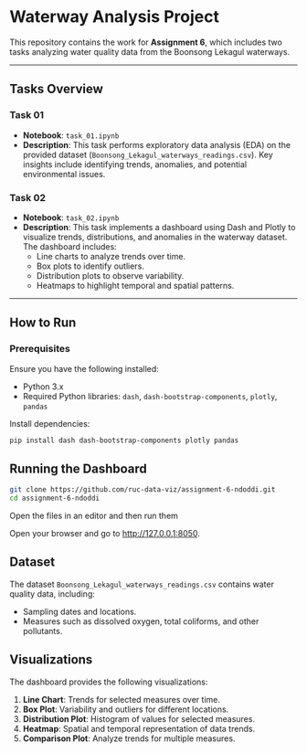 # Waterway Analysis Project

This repository contains the work for **Assignment 6**, which includes two tasks analyzing water quality data from the Boonsong Lekagul waterways.

---

## Tasks Overview

### Task 01
- **Notebook**: `task_01.ipynb`
- **Description**: This task performs exploratory data analysis (EDA) on the provided dataset (`Boonsong_Lekagul_waterways_readings.csv`). Key insights include identifying trends, anomalies, and potential environmental issues.

### Task 02
- **Notebook**: `task_02.ipynb`
- **Description**: This task implements a dashboard using Dash and Plotly to visualize trends, distributions, and anomalies in the waterway dataset. The dashboard includes:
  - Line charts to analyze trends over time.
  - Box plots to identify outliers.
  - Distribution plots to observe variability.
  - Heatmaps to highlight temporal and spatial patterns.

---

## How to Run

### Prerequisites
Ensure you have the following installed:
- Python 3.x
- Required Python libraries: `dash`, `dash-bootstrap-components`, `plotly`, `pandas`

Install dependencies:
```bash
pip install dash dash-bootstrap-components plotly pandas
```

## Running the Dashboard
```bash
git clone https://github.com/ruc-data-viz/assignment-6-ndoddi.git
cd assignment-6-ndoddi
```
Open the files in an editor and then run them

Open your browser and go to http://127.0.0.1:8050.

## Dataset

The dataset `Boonsong_Lekagul_waterways_readings.csv` contains water quality data, including:
- Sampling dates and locations.
- Measures such as dissolved oxygen, total coliforms, and other pollutants.


## Visualizations

The dashboard provides the following visualizations:

1. **Line Chart**: Trends for selected measures over time.
2. **Box Plot**: Variability and outliers for different locations.
3. **Distribution Plot**: Histogram of values for selected measures.
4. **Heatmap**: Spatial and temporal representation of data trends.
5. **Comparison Plot**: Analyze trends for multiple measures.
